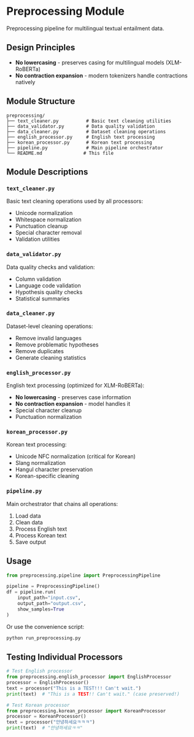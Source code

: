 # Preprocessing Module

Preprocessing pipeline for multilingual textual entailment data.

## Design Principles

- **No lowercasing** - preserves casing for multilingual models (XLM-RoBERTa)
- **No contraction expansion** - modern tokenizers handle contractions natively

## Module Structure

```
preprocessing/
├── text_cleaner.py          # Basic text cleaning utilities
├── data_validator.py        # Data quality validation
├── data_cleaner.py          # Dataset cleaning operations
├── english_processor.py     # English text processing
├── korean_processor.py      # Korean text processing
├── pipeline.py              # Main pipeline orchestrator
└── README.md               # This file
```

## Module Descriptions

### `text_cleaner.py`
Basic text cleaning operations used by all processors:
- Unicode normalization
- Whitespace normalization
- Punctuation cleanup
- Special character removal
- Validation utilities

### `data_validator.py`
Data quality checks and validation:
- Column validation
- Language code validation
- Hypothesis quality checks
- Statistical summaries

### `data_cleaner.py`
Dataset-level cleaning operations:
- Remove invalid languages
- Remove problematic hypotheses
- Remove duplicates
- Generate cleaning statistics

### `english_processor.py`
English text processing (optimized for XLM-RoBERTa):
- **No lowercasing** - preserves case information
- **No contraction expansion** - model handles it
- Special character cleanup
- Punctuation normalization

### `korean_processor.py`
Korean text processing:
- Unicode NFC normalization (critical for Korean)
- Slang normalization
- Hangul character preservation
- Korean-specific cleaning

### `pipeline.py`
Main orchestrator that chains all operations:
1. Load data
2. Clean data
3. Process English text
4. Process Korean text
5. Save output

## Usage

```python
from preprocessing.pipeline import PreprocessingPipeline

pipeline = PreprocessingPipeline()
df = pipeline.run(
    input_path="input.csv",
    output_path="output.csv",
    show_samples=True
)
```

Or use the convenience script:
```bash
python run_preprocessing.py
```


## Testing Individual Processors

```python
# Test English processor
from preprocessing.english_processor import EnglishProcessor
processor = EnglishProcessor()
text = processor("This is a TEST!!! Can't wait.")
print(text)  # "This is a TEST!! Can't wait." (case preserved!)

# Test Korean processor
from preprocessing.korean_processor import KoreanProcessor
processor = KoreanProcessor()
text = processor("안녕하세요ㅋㅋㅋ")
print(text)  # "안녕하세요ㅋㅋ"
```

